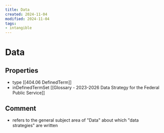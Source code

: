 ```yaml
---
title: Data
created: 2024-11-04
modified: 2024-11-04
tags:
- intangible
---
```

# Data

## Properties
- type [[404.06 DefinedTerm]]
- inDefinedTermSet [[Glossary - 2023-2026 Data Strategy for the Federal Public Service]]

## Comment
- refers to the general subject area of "Data" about which "data strategies" are written
